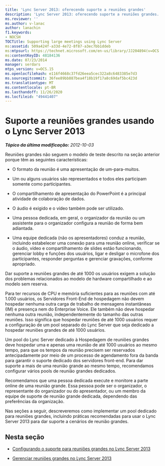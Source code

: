 ```yaml
---
title: 'Lync Server 2013: oferecendo suporte a reuniões grandes'
description: 'Lync Server 2013: oferecendo suporte a reuniões grandes.'
ms.reviewer: ''
ms.author: v-lanac
author: lanachin
f1.keywords:
- NOCSH
TOCTitle: Supporting large meetings using Lync Server
ms:assetid: 509a424f-a33d-4e72-8f87-a3ec7bb1ddeb
ms:mtpsurl: https://technet.microsoft.com/en-us/library/JJ204894(v=OCS.15)
ms:contentKeyID: 48184136
ms.date: 07/23/2014
manager: serdars
mtps_version: v=OCS.15
ms.openlocfilehash: e116f4668c37fd26eea5cec322a8c6483385e7d3
ms.sourcegitcommit: 36fee89bb887bea4f18b19f17a8c69daf5bc423d
ms.translationtype: MT
ms.contentlocale: pt-BR
ms.lasthandoff: 11/26/2020
ms.locfileid: "49441407"
---
```

# <a name="supporting-large-meetings-using-lync-server-2013"></a>Suporte a reuniões grandes usando o Lync Server 2013

<div data-xmlns="http://www.w3.org/1999/xhtml">

<div class="topic" data-xmlns="http://www.w3.org/1999/xhtml" data-msxsl="urn:schemas-microsoft-com:xslt" data-cs="https://msdn.microsoft.com/">

<div data-asp="https://msdn2.microsoft.com/asp">



</div>

<div id="mainSection">

<div id="mainBody">

<span> </span>

_**Tópico da última modificação:** 2012-10-03_

Reuniões grandes não seguem o modelo de teste descrito na seção anterior porque têm as seguintes características:

  - O formato da reunião é uma apresentação de um-para-muitos.

  - Um ou alguns usuários são representados e todos eles participam somente como participantes.

  - O compartilhamento de apresentação do PowerPoint é a principal atividade de colaboração de dados.

  - O áudio é exigido e o vídeo também pode ser utilizado.

  - Uma pessoa dedicada, em geral, o organizador da reunião ou um assistente para o organizador configura a reunião de forma bem adiantada.

  - Uma equipe dedicada (não os apresentadores) conduz a reunião, incluindo estabelecer uma conexão para uma reunião online, verificar se o áudio, vídeo e compartilhamento de slides estão funcionando, gerenciar lobby e funções dos usuários, ligar e desligar o microfone dos participantes, responder perguntas e gerenciar gravações, conforme apropriado.

Dar suporte a reuniões grandes de até 1000 os usuários exigem a solução dos problemas relacionados ao modelo de hardware compartilhado e ao modelo sem reserva.

Para ter recursos de CPU e memória suficientes para as reuniões com até 1.000 usuários, os Servidores Front-End de hospedagem não devem hospedar nenhuma outra carga de trabalho de mensagens instantâneas (IM) e presença nem do Enterprise Voice. Ele também não deve hospedar nenhuma outra reunião, independentemente do tamanho das outras reuniões. Isso significa que hospedar reuniões de até 1000 usuários requer a configuração de um pool separado do Lync Server que seja dedicado a hospedar reuniões grandes de até 1000 usuários.

Um pool do Lync Server dedicado à Hospedagem de reuniões grandes deve hospedar uma e apenas uma reunião de até 1000 usuários ao mesmo tempo, para que os tempos da reunião precisem ser reservados antecipadamente por meio de um processo de agendamento fora da banda para garantir o suporte dedicado dos servidores front-end. Para dar suporte a mais de uma reunião grande ao mesmo tempo, recomendamos configurar vários pools de reunião grandes dedicados.

Recomendamos que uma pessoa dedicada execute e monitore a parte online de uma reunião grande. Essa pessoa pode ser o organizador, o representante do organizador ou do apresentador, ou um membro da equipe de suporte de reunião grande dedicada, dependendo das preferências da organização.

Nas seções a seguir, descreveremos como implementar um pool dedicado para reuniões grandes, incluindo práticas recomendadas para usar o Lync Server 2013 para dar suporte a cenários de reunião grandes.

<div>

## <a name="in-this-section"></a>Nesta seção

  - [Configurando o suporte para reuniões grandes no Lync Server 2013](lync-server-2013-setting-up-support-for-large-meetings.md)

  - [Gerenciar reuniões grandes no Lync Server 2013](lync-server-2013-managing-large-meetings.md)

</div>

</div>

<span> </span>

</div>

</div>

</div>

